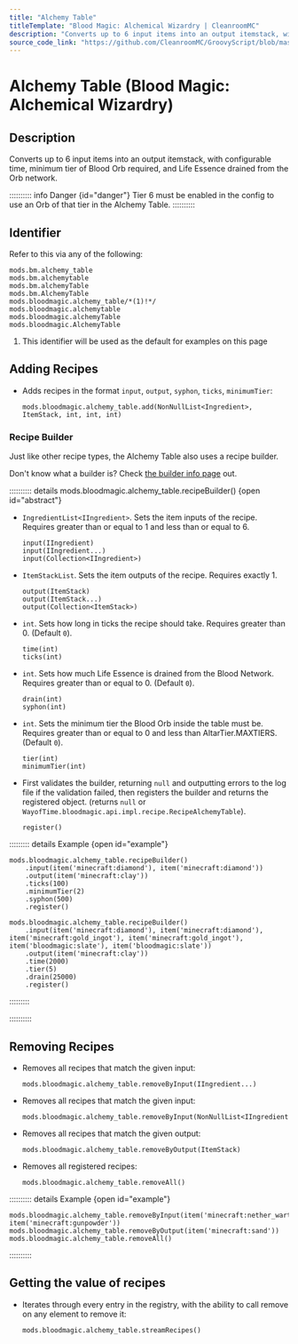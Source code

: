 ```yaml
---
title: "Alchemy Table"
titleTemplate: "Blood Magic: Alchemical Wizardry | CleanroomMC"
description: "Converts up to 6 input items into an output itemstack, with configurable time, minimum tier of Blood Orb required, and Life Essence drained from the Orb network."
source_code_link: "https://github.com/CleanroomMC/GroovyScript/blob/master/src/main/java/com/cleanroommc/groovyscript/compat/mods/bloodmagic/AlchemyTable.java"
---
```


# Alchemy Table (Blood Magic: Alchemical Wizardry)

## Description

Converts up to 6 input items into an output itemstack, with configurable time, minimum tier of Blood Orb required, and Life Essence drained from the Orb network.

:::::::::: info Danger {id="danger"}
Tier 6 must be enabled in the config to use an Orb of that tier in the Alchemy Table.
::::::::::

## Identifier

Refer to this via any of the following:

```groovy:no-line-numbers {5}
mods.bm.alchemy_table
mods.bm.alchemytable
mods.bm.alchemyTable
mods.bm.AlchemyTable
mods.bloodmagic.alchemy_table/*(1)!*/
mods.bloodmagic.alchemytable
mods.bloodmagic.alchemyTable
mods.bloodmagic.AlchemyTable
```

1. This identifier will be used as the default for examples on this page

## Adding Recipes

- Adds recipes in the format `input`, `output`, `syphon`, `ticks`, `minimumTier`:

    ```groovy:no-line-numbers
    mods.bloodmagic.alchemy_table.add(NonNullList<Ingredient>, ItemStack, int, int, int)
    ```


### Recipe Builder

Just like other recipe types, the Alchemy Table also uses a recipe builder.

Don't know what a builder is? Check [the builder info page](../../../groovy/builder.md) out.

:::::::::: details mods.bloodmagic.alchemy_table.recipeBuilder() {open id="abstract"}
- `IngredientList<IIngredient>`. Sets the item inputs of the recipe. Requires greater than or equal to 1 and less than or equal to 6.

    ```groovy:no-line-numbers
    input(IIngredient)
    input(IIngredient...)
    input(Collection<IIngredient>)
    ```

- `ItemStackList`. Sets the item outputs of the recipe. Requires exactly 1.

    ```groovy:no-line-numbers
    output(ItemStack)
    output(ItemStack...)
    output(Collection<ItemStack>)
    ```

- `int`. Sets how long in ticks the recipe should take. Requires greater than 0. (Default `0`).

    ```groovy:no-line-numbers
    time(int)
    ticks(int)
    ```

- `int`. Sets how much Life Essence is drained from the Blood Network. Requires greater than or equal to 0. (Default `0`).

    ```groovy:no-line-numbers
    drain(int)
    syphon(int)
    ```

- `int`. Sets the minimum tier the Blood Orb inside the table must be. Requires greater than or equal to 0 and less than AltarTier.MAXTIERS. (Default `0`).

    ```groovy:no-line-numbers
    tier(int)
    minimumTier(int)
    ```

- First validates the builder, returning `null` and outputting errors to the log file if the validation failed, then registers the builder and returns the registered object. (returns `null` or `WayofTime.bloodmagic.api.impl.recipe.RecipeAlchemyTable`).

    ```groovy:no-line-numbers
    register()
    ```

::::::::: details Example {open id="example"}
```groovy:no-line-numbers
mods.bloodmagic.alchemy_table.recipeBuilder()
    .input(item('minecraft:diamond'), item('minecraft:diamond'))
    .output(item('minecraft:clay'))
    .ticks(100)
    .minimumTier(2)
    .syphon(500)
    .register()

mods.bloodmagic.alchemy_table.recipeBuilder()
    .input(item('minecraft:diamond'), item('minecraft:diamond'), item('minecraft:gold_ingot'), item('minecraft:gold_ingot'), item('bloodmagic:slate'), item('bloodmagic:slate'))
    .output(item('minecraft:clay'))
    .time(2000)
    .tier(5)
    .drain(25000)
    .register()
```

:::::::::

::::::::::

## Removing Recipes

- Removes all recipes that match the given input:

    ```groovy:no-line-numbers
    mods.bloodmagic.alchemy_table.removeByInput(IIngredient...)
    ```

- Removes all recipes that match the given input:

    ```groovy:no-line-numbers
    mods.bloodmagic.alchemy_table.removeByInput(NonNullList<IIngredient>)
    ```

- Removes all recipes that match the given output:

    ```groovy:no-line-numbers
    mods.bloodmagic.alchemy_table.removeByOutput(ItemStack)
    ```

- Removes all registered recipes:

    ```groovy:no-line-numbers
    mods.bloodmagic.alchemy_table.removeAll()
    ```

:::::::::: details Example {open id="example"}
```groovy:no-line-numbers
mods.bloodmagic.alchemy_table.removeByInput(item('minecraft:nether_wart'), item('minecraft:gunpowder'))
mods.bloodmagic.alchemy_table.removeByOutput(item('minecraft:sand'))
mods.bloodmagic.alchemy_table.removeAll()
```

::::::::::

## Getting the value of recipes

- Iterates through every entry in the registry, with the ability to call remove on any element to remove it:

    ```groovy:no-line-numbers
    mods.bloodmagic.alchemy_table.streamRecipes()
    ```
